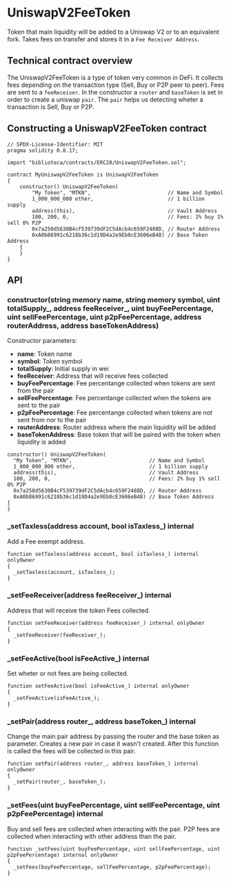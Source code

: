 # UniswapV2FeeToken

Token that main liquidity will be added to a Uniswap V2 or to an equivalent fork. Takes fees on transfer and stores it in a `Fee Receiver Address`.

## Technical contract overview

The UniswapV2FeeToken is a type of token very common in DeFi. It collects fees depending on the transaction type (Sell, Buy or P2P peer to peer). Fees are sent to a `feeReceiver`. In the constructor a `router` and `baseToken` is set in order to create a uniswap `pair`. The `pair` helps us detecting wheter a transaction is Sell, Buy or P2P.

## Constructing a UniswapV2FeeToken contract

```solidity
// SPDX-License-Identifier: MIT
pragma solidity 0.8.17;

import "biblioteca/contracts/ERC20/UniswapV2FeeToken.sol";

contract MyUniswapV2FeeToken is UniswapV2FeeToken
{
    constructor() UniswapV2FeeToken(
        "My Token", "MTKN",                         // Name and Symbol
        1_000_000_000 ether,                        // 1 billion supply
        address(this),                              // Vault Address
        100, 200, 0,                                // Fees: 2% buy 1% sell 0% P2P
        0x7a250d5630B4cF539739dF2C5dAcb4c659F2488D, // Router Address
        0xA0b86991c6218b36c1d19D4a2e9Eb0cE3606eB48) // Base Token Address
    {
    }
}
```

## API

### **constructor**(string memory name, string memory symbol, uint totalSupply\_, address feeReceiver\_, uint buyFeePercentage, uint sellFeePercentage, uint p2pFeePercentage, address routerAddress, address baseTokenAddress)

Constructor parameters:
* **name**: Token name
* **symbol**: Token symbol
* **totalSupply**: Initial supply in wei
* **feeReceiver**: Address that will receive fees collected
* **buyFeePercentage**: Fee percentange collected when tokens are sent from the pair
* **sellFeePercentage**: Fee percentange collected when the tokens are sent to the pair
* **p2pFeePercentage**: Fee percentange collected when tokens are not sent from nor to the pair
* **routerAddress**: Router address where the main liquidity will be added
* **baseTokenAddress**: Base token that will be paired with the token when liquidity is added

```solidity
constructor() UniswapV2FeeToken(
  "My Token", "MTKN",                         // Name and Symbol
  1_000_000_000 ether,                        // 1 billion supply
  address(this),                              // Vault Address
  100, 200, 0,                                // Fees: 2% buy 1% sell 0% P2P
  0x7a250d5630B4cF539739dF2C5dAcb4c659F2488D, // Router Address
  0xA0b86991c6218b36c1d19D4a2e9Eb0cE3606eB48) // Base Token Address
{
}
```

### **\_setTaxless**(address account, bool isTaxless\_) internal

Add a Fee exempt address.

```solidity
function setTaxless(address account, bool isTaxless_) internal onlyOwner
{
  _setTaxless(account, isTaxless_);
}
```

### **\_setFeeReceiver**(address feeReceiver\_) internal

Address that will receive the token Fees collected.

```solidity
function setFeeReceiver(address feeReceiver_) internal onlyOwner
{
  _setFeeReceiver(feeReceiver_);
}
```

### **\_setFeeActive**(bool isFeeActive\_) internal

Set wheter or not fees are being collected.

```solidity
function setFeeActive(bool isFeeActive_) internal onlyOwner
{
  _setFeeActive(isFeeActive_);
}
```

### **\_setPair**(address router_, address baseToken\_) internal

Change the main pair address by passing the router and the base token as parameter. Creates a new pair in case it wasn't created. After this function is called the fees will be collected in this pair.

```solidity
function setPair(address router_, address baseToken_) internal onlyOwner
{
  _setPair(router_, baseToken_);
}
```

### **\_setFees**(uint buyFeePercentage, uint sellFeePercentage, uint p2pFeePercentage) internal

Buy and sell fees are collected when interacting with the pair. P2P fees are collected when interacting with other address than the pair.

```solidity
function _setFees(uint buyFeePercentage, uint sellFeePercentage, uint p2pFeePercentage) internal onlyOwner
{
  _setFees(buyFeePercentage, sellFeePercentage, p2pFeePercentage);
}
```